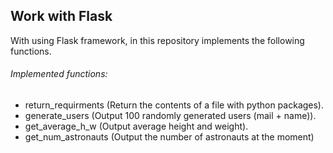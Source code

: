 ## Work with Flask

With using Flask framework, in this repository implements the following functions.

###### Implemented functions:
* return_requirments
  (Return the contents of a file with python packages).
* generate_users
  (Output 100 randomly generated users (mail + name)).
* get_average_h_w
  (Output average height and weight).
* get_num_astronauts
  (Output the number of astronauts at the moment)
